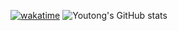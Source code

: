 [![wakatime](https://wakatime.com/badge/user/2ee47a7f-bae6-44a5-a6f5-6b86411d13f5.svg)](https://wakatime.com/@2ee47a7f-bae6-44a5-a6f5-6b86411d13f5)
![Youtong's GitHub stats](https://github-readme-stats.vercel.app/api?username=Youtong0826&show_icons=true&theme=tokyonight)
